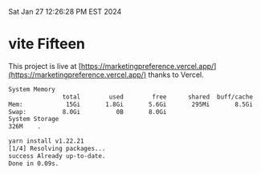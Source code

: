 Sat Jan 27 12:26:28 PM EST 2024

# vite Fifteen


This project is live at [https://marketingpreference.vercel.app/](https://marketingpreference.vercel.app/) thanks to Vercel.

```bash
System Memory
               total        used        free      shared  buff/cache   available
Mem:            15Gi       1.8Gi       5.6Gi       295Mi       8.5Gi        13Gi
Swap:          8.0Gi          0B       8.0Gi
System Storage
326M	.
```
```bash
yarn install v1.22.21
[1/4] Resolving packages...
success Already up-to-date.
Done in 0.09s.
```
